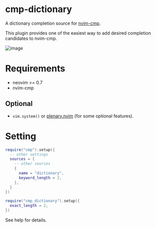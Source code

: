 # cmp-dictionary

A dictionary completion source for [nvim-cmp](https://github.com/hrsh7th/nvim-cmp).

This plugin provides one of the easiest way to add desired completion candidates to nvim-cmp.

![image](https://user-images.githubusercontent.com/82267684/145278036-afa56b20-a365-4165-822f-98db5d7f11b1.png)

# Requirements

- neovim >= 0.7
- nvim-cmp

## Optional

- `vim.system()` or [plenary.nvim](https://github.com/nvim-lua/plenary.nvim) (for some optional features).

# Setting

```lua
require("cmp").setup({
  -- other settings
  sources = {
    -- other sources
    {
      name = "dictionary",
      keyword_length = 2,
    },
  }
})

require("cmp_dictionary").setup({
  exact_length = 2,
})
```

See help for details.

